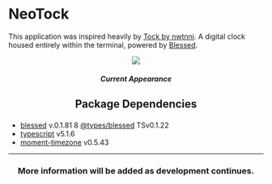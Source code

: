 # NeoTock

This application was inspired heavily by [Tock by nwtnni](https://github.com/nwtnni/tock). A digital clock housed entirely within the terminal, powered by [Blessed](https://github.com/chjj/blessed/blob/master/README.md#colors). 

<p align="center"><img src="https://cdn.discordapp.com/attachments/865004452611227649/1128562776122589184/image.png"></p>

##### <p align="center">Current Appearance</p>

## <p align="center">Package Dependencies </p>

* [blessed](https://www.npmjs.com/package/blessed) v.0.1.81
8 [@types/blessed](https://www.npmjs.com/package/@types/blessed?activeTab=readme) TSv0.1.22
* [typescript](https://www.npmjs.com/package/moment-timezone) v5.1.6
* [moment-timezone](https://www.npmjs.com/package/moment-timezone) v0.5.43
<hr>

### <p align="center">More information will be added as development continues. </p>
